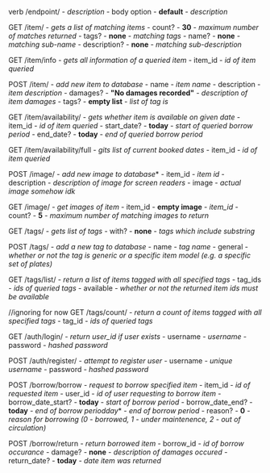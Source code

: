 verb /endpoint/ - *description*
    - body option - **default** - *description*

GET /item/ - *gets a list of matching items*
    - count? - **30** - *maximum number of matches returned*
    - tags? - **none** - *matching tags*
    - name? - **none** - *matching sub-name*
    - description? - **none** - *matching sub-description*

GET /item/info - *gets all information of a queried item*
    - item_id - *id of item queried*

POST /item/ - *add new item to database*
    - name - *item name*
    - description - *item description*
    - damages? - **"No damages recorded"** - *description of item damages*
    - tags? - **empty list** - *list of tag is*

GET /item/availability/ - *gets whether item is available on given date*
    - item_id - *id of item queried*
    - start_date? - **today** - *start of queried borrow period*
    - end_date? - **today** - *end of queried borrow period*

GET /item/availability/full - *gits list of current booked dates*
    - item_id - *id of item queried*

POST /image/ - *add new image to database**
    - item_id - *item id*
    - description - *description of image for screen readers*
    - image - *actual image somehow idk*

GET /image/ - *get images of item*
    - item_id - **empty image** - *item_id*
    - count? - **5** - *maximum number of matching images to return*

GET /tags/ - *gets list of tags*
    - with? - **none** - *tags which include substring*
    
POST /tags/ - *add a new tag to database*
    - name - *tag name*
    - general - *whether or not the tag is generic or a specific item model (e.g. a specific set of plates)*

GET /tags/list/ - *return a list of items tagged with all specified tags*
    - tag_ids - *ids of queried tags*
    - available - *whether or not the returned item ids must be available*


//ignoring for now
GET /tags/count/ - *return a count of items tagged with all specified tags*
    - tag_id - *ids of queried tags*






GET /auth/login/ - *return user_id if user exists*
    - username - *username*
    - password - *hashed password*

POST /auth/register/ - *attempt to register user*
    - username - *unique username*
    - password - *hashed password*

POST /borrow/borrow - *request to borrow specified item*
    - item_id - *id of requested item*
    - user_id - *id of user requesting to borrow item*
    - borrow_date_start? - **today** - *start of borrow period*
    - borrow_date_end? - **today** - *end of borrow periodday** - *end of borrow period*
    - reason? - **0** - *reason for borrowing (0 - borrowed, 1 - under maintenence, 2 - out of circulation)*

POST /borrow/return - *return borrowed item*
    - borrow_id - *id of borrow occurance*
    - damage? - **none** - *description of damages occured*
    - return_date? - **today** - *date item was returned*

